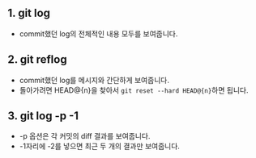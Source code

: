 ## 1. git log

- commit했던 log의 전체적인 내용 모두를 보여줍니다.

## 2. git reflog

- commit했던 log를 메시지와 간단하게 보여줍니다.
- 돌아가려면 HEAD@{n}을 찾아서 ```git reset --hard HEAD@{n}```하면 됩니다.

## 3. git log -p -1

- -p 옵션은 각 커밋의 diff 결과를 보여줍니다.
- -1자리에 -2를 넣으면 최근 두 개의 결과만 보여줍니다.